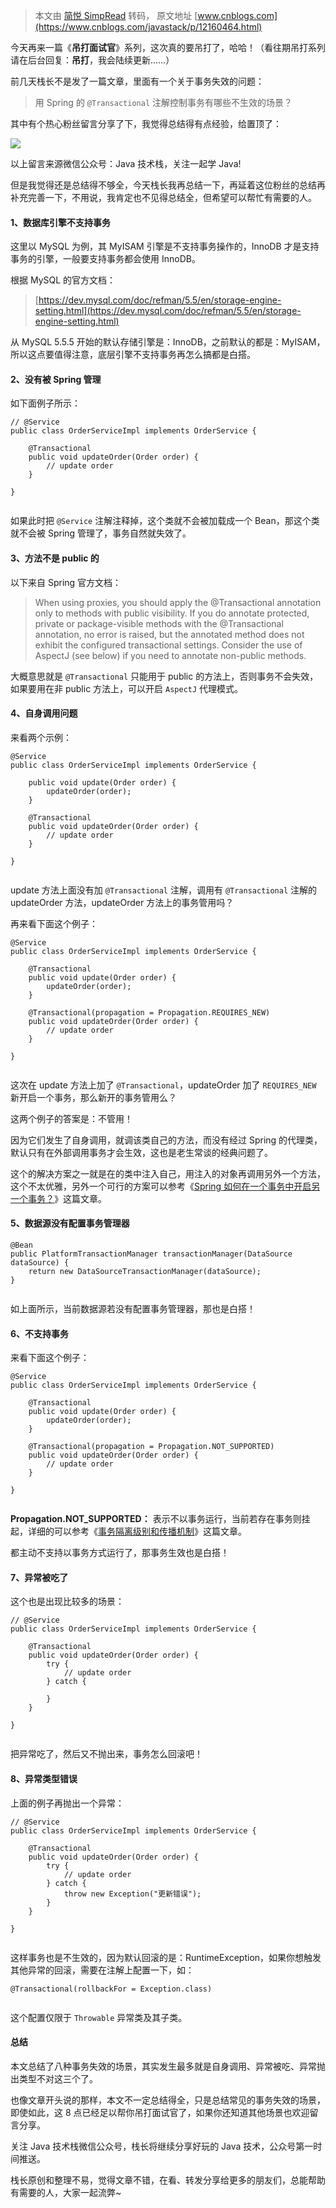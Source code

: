 > 本文由 [简悦 SimpRead](http://ksria.com/simpread/) 转码， 原文地址 [www.cnblogs.com](https://www.cnblogs.com/javastack/p/12160464.html)

今天再来一篇《**吊打面试官**》系列，这次真的要吊打了，哈哈！（看往期吊打系列请在后台回复：**吊打**，我会陆续更新……）

前几天栈长不是发了一篇文章，里面有一个关于事务失效的问题：

> 用 Spring 的 `@Transactional` 注解控制事务有哪些不生效的场景？

其中有个热心粉丝留言分享了下，我觉得总结得有点经验，给置顶了：

![](http://img.javastack.cn/20191219104951.png)

以上留言来源微信公众号：Java 技术栈，关注一起学 Java!

但是我觉得还是总结得不够全，今天栈长我再总结一下，再延着这位粉丝的总结再补充完善一下，不用说，我肯定也不见得总结全，但希望可以帮忙有需要的人。

#### 1、数据库引擎不支持事务

这里以 MySQL 为例，其 MyISAM 引擎是不支持事务操作的，InnoDB 才是支持事务的引擎，一般要支持事务都会使用 InnoDB。

根据 MySQL 的官方文档：

> [https://dev.mysql.com/doc/refman/5.5/en/storage-engine-setting.html](https://dev.mysql.com/doc/refman/5.5/en/storage-engine-setting.html)

从 MySQL 5.5.5 开始的默认存储引擎是：InnoDB，之前默认的都是：MyISAM，所以这点要值得注意，底层引擎不支持事务再怎么搞都是白搭。

#### 2、没有被 Spring 管理

如下面例子所示：

```
// @Service
public class OrderServiceImpl implements OrderService {

    @Transactional
    public void updateOrder(Order order) {
        // update order
    }
    
}


```

如果此时把 `@Service` 注解注释掉，这个类就不会被加载成一个 Bean，那这个类就不会被 Spring 管理了，事务自然就失效了。

#### 3、方法不是 public 的

以下来自 Spring 官方文档：

> When using proxies, you should apply the @Transactional annotation only to methods with public visibility. If you do annotate protected, private or package-visible methods with the @Transactional annotation, no error is raised, but the annotated method does not exhibit the configured transactional settings. Consider the use of AspectJ (see below) if you need to annotate non-public methods.

大概意思就是 `@Transactional` 只能用于 public 的方法上，否则事务不会失效，如果要用在非 public 方法上，可以开启 `AspectJ` 代理模式。

#### 4、自身调用问题

来看两个示例：

```
@Service
public class OrderServiceImpl implements OrderService {

    public void update(Order order) {
        updateOrder(order);
    }
    
    @Transactional
    public void updateOrder(Order order) {
        // update order
    }
    
}


```

update 方法上面没有加 `@Transactional` 注解，调用有 `@Transactional` 注解的 updateOrder 方法，updateOrder 方法上的事务管用吗？

再来看下面这个例子：

```
@Service
public class OrderServiceImpl implements OrderService {

    @Transactional
    public void update(Order order) {
        updateOrder(order);
    }
    
    @Transactional(propagation = Propagation.REQUIRES_NEW)
    public void updateOrder(Order order) {
        // update order
    }
    
}


```

这次在 update 方法上加了 `@Transactional`，updateOrder 加了 `REQUIRES_NEW` 新开启一个事务，那么新开的事务管用么？

这两个例子的答案是：不管用！

因为它们发生了自身调用，就调该类自己的方法，而没有经过 Spring 的代理类，默认只有在外部调用事务才会生效，这也是老生常谈的经典问题了。

这个的解决方案之一就是在的类中注入自己，用注入的对象再调用另外一个方法，这个不太优雅，另外一个可行的方案可以参考《[Spring 如何在一个事务中开启另一个事务？](https://mp.weixin.qq.com/s/1TEBnmWynN4nwc6Q-oZfvw)》这篇文章。

#### 5、数据源没有配置事务管理器

```
@Bean
public PlatformTransactionManager transactionManager(DataSource dataSource) {
    return new DataSourceTransactionManager(dataSource);
}


```

如上面所示，当前数据源若没有配置事务管理器，那也是白搭！

#### 6、不支持事务

来看下面这个例子：

```
@Service
public class OrderServiceImpl implements OrderService {

    @Transactional
    public void update(Order order) {
        updateOrder(order);
    }
    
    @Transactional(propagation = Propagation.NOT_SUPPORTED)
    public void updateOrder(Order order) {
        // update order
    }
    
}


```

**Propagation.NOT_SUPPORTED：** 表示不以事务运行，当前若存在事务则挂起，详细的可以参考《[事务隔离级别和传播机制](https://mp.weixin.qq.com/s/RTEMPBB6AFmmdj0uw1SDsg)》这篇文章。

都主动不支持以事务方式运行了，那事务生效也是白搭！

#### 7、异常被吃了

这个也是出现比较多的场景：

```
// @Service
public class OrderServiceImpl implements OrderService {

    @Transactional
    public void updateOrder(Order order) {
        try {
            // update order
        } catch {
            
        }
    }
    
}


```

把异常吃了，然后又不抛出来，事务怎么回滚吧！

#### 8、异常类型错误

上面的例子再抛出一个异常：

```
// @Service
public class OrderServiceImpl implements OrderService {

    @Transactional
    public void updateOrder(Order order) {
        try {
            // update order
        } catch {
            throw new Exception("更新错误");
        }
    }
    
}


```

这样事务也是不生效的，因为默认回滚的是：RuntimeException，如果你想触发其他异常的回滚，需要在注解上配置一下，如：

```
@Transactional(rollbackFor = Exception.class)


```

这个配置仅限于 `Throwable` 异常类及其子类。

#### 总结

本文总结了八种事务失效的场景，其实发生最多就是自身调用、异常被吃、异常抛出类型不对这三个了。

也像文章开头说的那样，本文不一定总结得全，只是总结常见的事务失效的场景，即使如此，这 8 点已经足以帮你吊打面试官了，如果你还知道其他场景也欢迎留言分享。

关注 Java 技术栈微信公众号，栈长将继续分享好玩的 Java 技术，公众号第一时间推送。

栈长原创和整理不易，觉得文章不错，在看、转发分享给更多的朋友们，总能帮助有需要的人，大家一起流弊~